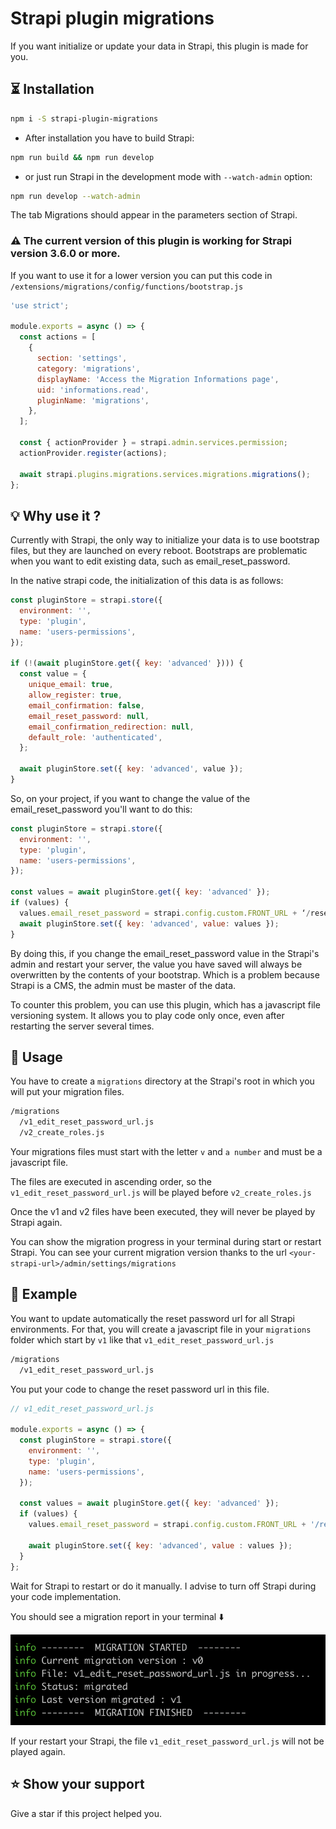 # Strapi plugin migrations

If you want initialize or update your data in Strapi, this plugin is made for you.

## ⏳ Installation

```bash
npm i -S strapi-plugin-migrations
```

- After installation you have to build Strapi:

```bash
npm run build && npm run develop
```

- or just run Strapi in the development mode with `--watch-admin` option:

```bash
npm run develop --watch-admin
```

The tab Migrations should appear in the parameters section of Strapi.

### ⚠️ The current version of this plugin is working for Strapi version 3.6.0 or more.
 If you want to use it for a lower version you can put this code in `/extensions/migrations/config/functions/bootstrap.js`

```javascript
'use strict';

module.exports = async () => {
  const actions = [
    {
      section: 'settings',
      category: 'migrations',
      displayName: 'Access the Migration Informations page',
      uid: 'informations.read',
      pluginName: 'migrations',
    },
  ];

  const { actionProvider } = strapi.admin.services.permission;
  actionProvider.register(actions);

  await strapi.plugins.migrations.services.migrations.migrations();
};
```

## 💡 Why use it ?

Currently with Strapi, the only way to initialize your data is to use bootstrap files, but they are launched on every reboot.
Bootstraps are problematic when you want to edit existing data, such as email_reset_password.

In the native strapi code, the initialization of this data is as follows:

```javascript
const pluginStore = strapi.store({
  environment: '',
  type: 'plugin',
  name: 'users-permissions',
});

if (!(await pluginStore.get({ key: 'advanced' }))) {
  const value = {
    unique_email: true,
    allow_register: true,
    email_confirmation: false,
    email_reset_password: null,
    email_confirmation_redirection: null,
    default_role: 'authenticated',
  };

  await pluginStore.set({ key: 'advanced', value });
}
```

So, on your project, if you want to change the value of the email_reset_password  you'll want to do this:

```javascript
const pluginStore = strapi.store({
  environment: '',
  type: 'plugin',
  name: 'users-permissions',
});

const values = await pluginStore.get({ key: 'advanced' });
if (values) {
  values.email_reset_password = strapi.config.custom.FRONT_URL + ‘/reset-password’
  await pluginStore.set({ key: 'advanced', value: values });
}
```

By doing this, if you change the email_reset_password value in the Strapi's admin and restart your server,
the value you have saved will always be overwritten by the contents of your bootstrap. Which is a problem because Strapi is a CMS, the admin must be master of the data.

To counter this problem, you can use this plugin, which has a javascript file versioning system. It allows you to play code only once, even after restarting the server several times.

## 💪 Usage

You have to create a `migrations` directory at the Strapi's root in which
you will put your migration files.

```bash
/migrations
  /v1_edit_reset_password_url.js
  /v2_create_roles.js
```

Your migrations files must start with the letter `v` and `a number`  and must be a javascript file.

The files are executed in ascending order, so the `v1_edit_reset_password_url.js` will be played before `v2_create_roles.js`


Once the v1 and v2 files have been executed, they will never be played by Strapi again.

You can show the migration progress in your terminal during start or restart Strapi. You can see your current migration version thanks to the url `<your-strapi-url>/admin/settings/migrations`


## 🥊 Example

You want to update automatically the reset password url for all Strapi environments.
For that, you will create a javascript file in your `migrations` folder which start by `v1` like that `v1_edit_reset_password_url.js`
```bash
/migrations
  /v1_edit_reset_password_url.js
```

You put your code to change the reset password url in this file.

````javascript
// v1_edit_reset_password_url.js

module.exports = async () => {
  const pluginStore = strapi.store({
    environment: '',
    type: 'plugin',
    name: 'users-permissions',
  });

  const values = await pluginStore.get({ key: 'advanced' });
  if (values) {
    values.email_reset_password = strapi.config.custom.FRONT_URL + '/reset-password';
    
    await pluginStore.set({ key: 'advanced', value : values });
  }
};
````

Wait for Strapi to restart or do it manually. I advise to turn off Strapi during your code implementation.

You should see a migration report in your terminal ⬇️

![Migration result](https://github.com/Symbol-it/strapi-plugin-migrations/raw/main/docs/img/migration_result.png)

If your restart your Strapi, the file `v1_edit_reset_password_url.js` will not be played again.

## ⭐️ Show your support

Give a star if this project helped you.
